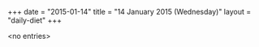 +++
date = "2015-01-14"
title = "14 January 2015 (Wednesday)"
layout = "daily-diet"
+++


\<no entries\>
